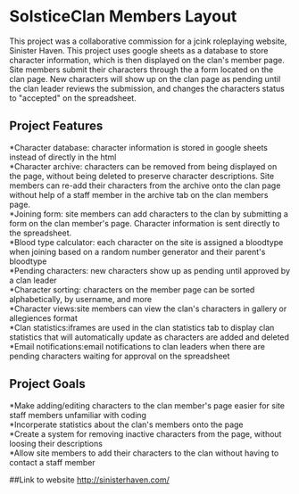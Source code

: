 # SolsticeClan Members Layout
This project was a collaborative commission for a jcink roleplaying website, Sinister Haven. This project uses google sheets as a database to store character information, which is then displayed on the clan's member page. Site members submit their characters through the a form located on the clan page. New characters will show up on the clan page as pending until the clan leader reviews the submission, and changes the characters status to "accepted" on the spreadsheet.

## Project Features
*Character database: character information is stored in google sheets instead of directly in the html<br>
*Character archive: characters can be removed from being displayed on the page, without being deleted to preserve character descriptions. Site members can re-add their characters from the archive onto the clan page without help of a staff member in the archive tab on the clan members page.<br>
*Joining form: site members can add characters to the clan by submitting a form on the clan member's page. Character information is sent directly to the spreadsheet.<br>
*Blood type calculator: each character on the site is assigned a bloodtype when joining based on a random number generator and their parent's bloodtype<br>
*Pending characters: new characters show up as pending until approved by a clan leader<br>
*Character sorting: characters on the member page can be sorted alphabetically, by username, and more<br>
*Character views:site members can view the clan's characters in gallery or allegiences format<br>
*Clan statistics:iframes are used in the clan statistics tab to display clan statistics that will automatically update as characters are added and deleted<br>
*Email notifications:email notifications to clan leaders when there are pending characters waiting for approval on the spreadsheet

## Project Goals
*Make adding/editing characters to the clan member's page easier for site staff members unfamiliar with coding<br>
*Incorperate statistics about the clan's members onto the page<br>
*Create a system for removing inactive characters from the page, without loosing their descriptions<br>
*Allow site members to add their characters to the clan without having to contact a staff member<br>

##Link to website
http://sinisterhaven.com/
